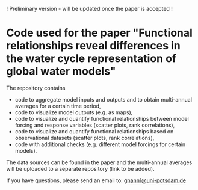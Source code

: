 ! Preliminary version - will be updated once the paper is accepted !

# Code used for the paper "Functional relationships reveal differences in the water cycle representation of global water models"

The repository contains 
- code to aggregate model inputs and outputs and to obtain multi-annual averages for a certain time period,
- code to visualize model outputs (e.g. as maps),
- code to visualize and quantify functional relationships between model forcing and response variables (scatter plots, rank correlations),
- code to visualize and quantify functional relationships based on observational datasets (scatter plots, rank correlations),
- code with additional checks (e.g. different model forcings for certain models).

The data sources can be found in the paper and the multi-annual averages will be uploaded to a separate repository (link to be added).

If you have questions, please send an email to: gnann1@uni-potsdam.de